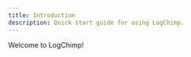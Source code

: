 ```yaml
---
title: Introduction
description: Quick start guide for using LogChimp.
---
```


Welcome to LogChimp!

